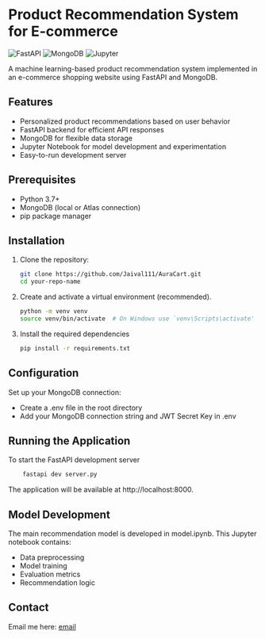 # Product Recommendation System for E-commerce

![FastAPI](https://img.shields.io/badge/Framework-FastAPI-green)
![MongoDB](https://img.shields.io/badge/Database-MongoDB-brightgreen)
![Jupyter](https://img.shields.io/badge/Model-Jupyter_Notebook-orange)

A machine learning-based product recommendation system implemented in an e-commerce shopping website using FastAPI and MongoDB.

## Features

- Personalized product recommendations based on user behavior
- FastAPI backend for efficient API responses
- MongoDB for flexible data storage
- Jupyter Notebook for model development and experimentation
- Easy-to-run development server

## Prerequisites

- Python 3.7+
- MongoDB (local or Atlas connection)
- pip package manager

## Installation

1. Clone the repository:
   ```bash
   git clone https://github.com/Jaival111/AuraCart.git
   cd your-repo-name

2. Create and activate a virtual environment (recommended).
    ```bash
    python -m venv venv
    source venv/bin/activate  # On Windows use `venv\Scripts\activate'

3. Install the required dependencies
    ```bash
    pip install -r requirements.txt

## Configuration

Set up your MongoDB connection:
- Create a .env file in the root directory
- Add your MongoDB connection string and JWT Secret Key in .env

## Running the Application

To start the FastAPI development server
```bash
    fastapi dev server.py
```

The application will be available at http://localhost:8000.

## Model Development

The main recommendation model is developed in model.ipynb. This Jupyter notebook contains:

- Data preprocessing
- Model training
- Evaluation metrics
- Recommendation logic

## Contact

Email me here: [email](contactjaival@gmail.com)